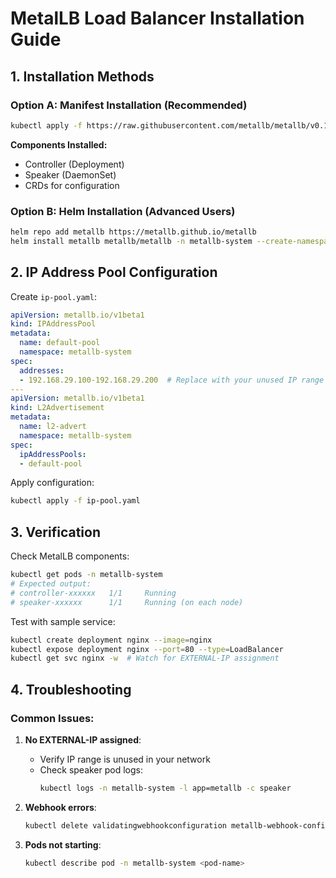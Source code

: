# MetalLB Load Balancer Installation Guide

## 1. Installation Methods

### Option A: Manifest Installation (Recommended)
```bash
kubectl apply -f https://raw.githubusercontent.com/metallb/metallb/v0.13.12/config/manifests/metallb-native.yaml
```
**Components Installed:**
- Controller (Deployment)
- Speaker (DaemonSet)
- CRDs for configuration

### Option B: Helm Installation (Advanced Users)
```bash
helm repo add metallb https://metallb.github.io/metallb
helm install metallb metallb/metallb -n metallb-system --create-namespace
```

## 2. IP Address Pool Configuration

Create `ip-pool.yaml`:
```yaml
apiVersion: metallb.io/v1beta1
kind: IPAddressPool
metadata:
  name: default-pool
  namespace: metallb-system
spec:
  addresses:
  - 192.168.29.100-192.168.29.200  # Replace with your unused IP range
---
apiVersion: metallb.io/v1beta1
kind: L2Advertisement
metadata:
  name: l2-advert
  namespace: metallb-system
spec:
  ipAddressPools:
  - default-pool
```

Apply configuration:
```bash
kubectl apply -f ip-pool.yaml
```

## 3. Verification

Check MetalLB components:
```bash
kubectl get pods -n metallb-system
# Expected output:
# controller-xxxxxx   1/1     Running
# speaker-xxxxxx      1/1     Running (on each node)
```

Test with sample service:
```bash
kubectl create deployment nginx --image=nginx
kubectl expose deployment nginx --port=80 --type=LoadBalancer
kubectl get svc nginx -w  # Watch for EXTERNAL-IP assignment
```

## 4. Troubleshooting

### Common Issues:
1. **No EXTERNAL-IP assigned**:
   - Verify IP range is unused in your network
   - Check speaker pod logs:
     ```bash
     kubectl logs -n metallb-system -l app=metallb -c speaker
     ```

2. **Webhook errors**:
   ```bash
   kubectl delete validatingwebhookconfiguration metallb-webhook-configuration
   ```

3. **Pods not starting**:
   ```bash
   kubectl describe pod -n metallb-system <pod-name>
   ```
